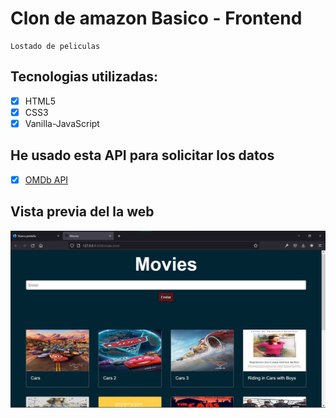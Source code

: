 # Clon de amazon Basico - Frontend

    Lostado de peliculas

## Tecnologias utilizadas:

- [x] HTML5
- [x] CSS3
- [x] Vanilla-JavaScript

## He usado esta API para solicitar los datos

- [x] [OMDb API](https://www.omdbapi.com/ "OMDb API")

## Vista previa del la web

![Vista Previa](./img/vista-previa.png "Vista previa")
